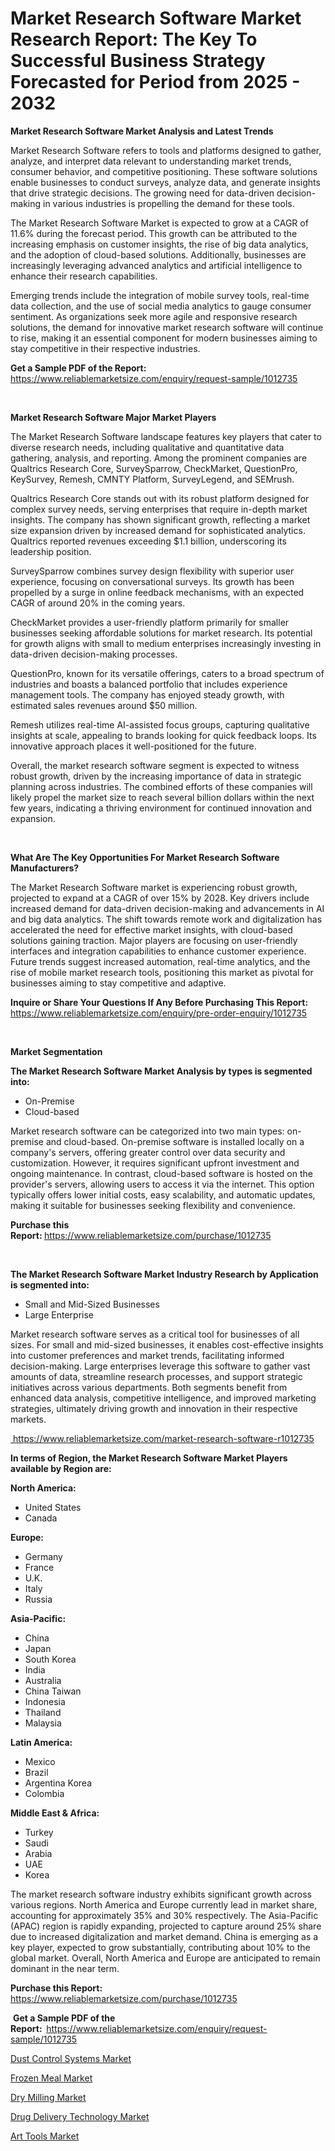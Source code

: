 <p><h1>Market Research Software Market Research Report: The Key To Successful Business Strategy Forecasted for Period from 2025 - 2032</h1></p><p><strong>Market Research Software Market Analysis and Latest Trends</strong></p>
<p><p>Market Research Software refers to tools and platforms designed to gather, analyze, and interpret data relevant to understanding market trends, consumer behavior, and competitive positioning. These software solutions enable businesses to conduct surveys, analyze data, and generate insights that drive strategic decisions. The growing need for data-driven decision-making in various industries is propelling the demand for these tools.</p><p>The Market Research Software Market is expected to grow at a CAGR of 11.6% during the forecast period. This growth can be attributed to the increasing emphasis on customer insights, the rise of big data analytics, and the adoption of cloud-based solutions. Additionally, businesses are increasingly leveraging advanced analytics and artificial intelligence to enhance their research capabilities. </p><p>Emerging trends include the integration of mobile survey tools, real-time data collection, and the use of social media analytics to gauge consumer sentiment. As organizations seek more agile and responsive research solutions, the demand for innovative market research software will continue to rise, making it an essential component for modern businesses aiming to stay competitive in their respective industries.</p></p>
<p><strong>Get a Sample PDF of the Report:&nbsp;</strong> <a href="https://www.reliablemarketsize.com/enquiry/request-sample/1012735?utm_campaign=1143&utm_medium=2&utm_source=Github&utm_content=ia&utm_term=06032025&utm_id=market-research-software">https://www.reliablemarketsize.com/enquiry/request-sample/1012735</a></p>
<p>&nbsp;</p>
<p><strong>Market Research Software Major Market Players</strong></p>
<p><p>The Market Research Software landscape features key players that cater to diverse research needs, including qualitative and quantitative data gathering, analysis, and reporting. Among the prominent companies are Qualtrics Research Core, SurveySparrow, CheckMarket, QuestionPro, KeySurvey, Remesh, CMNTY Platform, SurveyLegend, and SEMrush.</p><p>Qualtrics Research Core stands out with its robust platform designed for complex survey needs, serving enterprises that require in-depth market insights. The company has shown significant growth, reflecting a market size expansion driven by increased demand for sophisticated analytics. Qualtrics reported revenues exceeding $1.1 billion, underscoring its leadership position.</p><p>SurveySparrow combines survey design flexibility with superior user experience, focusing on conversational surveys. Its growth has been propelled by a surge in online feedback mechanisms, with an expected CAGR of around 20% in the coming years.</p><p>CheckMarket provides a user-friendly platform primarily for smaller businesses seeking affordable solutions for market research. Its potential for growth aligns with small to medium enterprises increasingly investing in data-driven decision-making processes.</p><p>QuestionPro, known for its versatile offerings, caters to a broad spectrum of industries and boasts a balanced portfolio that includes experience management tools. The company has enjoyed steady growth, with estimated sales revenues around $50 million.</p><p>Remesh utilizes real-time AI-assisted focus groups, capturing qualitative insights at scale, appealing to brands looking for quick feedback loops. Its innovative approach places it well-positioned for the future.</p><p>Overall, the market research software segment is expected to witness robust growth, driven by the increasing importance of data in strategic planning across industries. The combined efforts of these companies will likely propel the market size to reach several billion dollars within the next few years, indicating a thriving environment for continued innovation and expansion.</p></p>
<p>&nbsp;</p>
<p><strong>What Are The Key Opportunities For Market Research Software Manufacturers?</strong></p>
<p><p>The Market Research Software market is experiencing robust growth, projected to expand at a CAGR of over 15% by 2028. Key drivers include increased demand for data-driven decision-making and advancements in AI and big data analytics. The shift towards remote work and digitalization has accelerated the need for effective market insights, with cloud-based solutions gaining traction. Major players are focusing on user-friendly interfaces and integration capabilities to enhance customer experience. Future trends suggest increased automation, real-time analytics, and the rise of mobile market research tools, positioning this market as pivotal for businesses aiming to stay competitive and adaptive.</p></p>
<p><strong>Inquire or Share Your Questions If Any Before Purchasing This Report:</strong> <a href="https://www.reliablemarketsize.com/enquiry/pre-order-enquiry/1012735?utm_campaign=1143&utm_medium=2&utm_source=Github&utm_content=ia&utm_term=06032025&utm_id=market-research-software">https://www.reliablemarketsize.com/enquiry/pre-order-enquiry/1012735</a></p>
<p>&nbsp;</p>
<p><strong>Market Segmentation</strong></p>
<p><strong>The Market Research Software Market Analysis by types is segmented into:</strong></p>
<p><ul><li>On-Premise</li><li>Cloud-based</li></ul></p>
<p><p>Market research software can be categorized into two main types: on-premise and cloud-based. On-premise software is installed locally on a company's servers, offering greater control over data security and customization. However, it requires significant upfront investment and ongoing maintenance. In contrast, cloud-based software is hosted on the provider's servers, allowing users to access it via the internet. This option typically offers lower initial costs, easy scalability, and automatic updates, making it suitable for businesses seeking flexibility and convenience.</p></p>
<p><strong>Purchase this Report:&nbsp;</strong><a href="https://www.reliablemarketsize.com/purchase/1012735?utm_campaign=1143&utm_medium=2&utm_source=Github&utm_content=ia&utm_term=06032025&utm_id=market-research-software">https://www.reliablemarketsize.com/purchase/1012735</a></p>
<p>&nbsp;</p>
<p><strong>The Market Research Software Market Industry Research by Application is segmented into:</strong></p>
<p><ul><li>Small and Mid-Sized Businesses</li><li>Large Enterprise</li></ul></p>
<p><p>Market research software serves as a critical tool for businesses of all sizes. For small and mid-sized businesses, it enables cost-effective insights into customer preferences and market trends, facilitating informed decision-making. Large enterprises leverage this software to gather vast amounts of data, streamline research processes, and support strategic initiatives across various departments. Both segments benefit from enhanced data analysis, competitive intelligence, and improved marketing strategies, ultimately driving growth and innovation in their respective markets.</p></p>
<p><a href="https://www.reliablemarketsize.com/market-research-software-r1012735?utm_campaign=1143&utm_medium=2&utm_source=Github&utm_content=ia&utm_term=06032025&utm_id=market-research-software">&nbsp;https://www.reliablemarketsize.com/market-research-software-r1012735</a></p>
<p><strong>In terms of Region, the Market Research Software Market Players available by Region are:</strong></p>
<p>
    <p> <strong> North America: </strong>
        <ul>
            <li>United States</li>
            <li>Canada</li>
        </ul>
        </p> 
    <p> <strong> Europe: </strong>
        <ul>
            <li>Germany</li>
            <li>France</li>
            <li>U.K.</li>
            <li>Italy</li>
            <li>Russia</li>
        </ul>
        </p> 
    <p> <strong> Asia-Pacific: </strong>
        <ul>
            <li>China</li>
            <li>Japan</li>
            <li>South Korea</li>
            <li>India</li>
            <li>Australia</li>
            <li>China Taiwan</li>
            <li>Indonesia</li>
            <li>Thailand</li>
            <li>Malaysia</li>
        </ul>
        </p> 
    <p> <strong> Latin America: </strong>
        <ul>
            <li>Mexico</li>
            <li>Brazil</li>
            <li>Argentina Korea</li>
            <li>Colombia</li>
        </ul>
        </p> 
    <p> <strong> Middle East & Africa: </strong>
        <ul>
            <li>Turkey</li>
            <li>Saudi</li>
            <li>Arabia</li>
            <li>UAE</li>
            <li>Korea</li>
        </ul>
    </p>
    </p>
<p><p>The market research software industry exhibits significant growth across various regions. North America and Europe currently lead in market share, accounting for approximately 35% and 30% respectively. The Asia-Pacific (APAC) region is rapidly expanding, projected to capture around 25% share due to increased digitalization and market demand. China is emerging as a key player, expected to grow substantially, contributing about 10% to the global market. Overall, North America and Europe are anticipated to remain dominant in the near term.</p></p>
<p><strong>Purchase this Report: </strong><a href="https://www.reliablemarketsize.com/purchase/1012735?utm_campaign=1143&utm_medium=2&utm_source=Github&utm_content=ia&utm_term=06032025&utm_id=market-research-software">https://www.reliablemarketsize.com/purchase/1012735</a></p>
<p>&nbsp;<strong>Get a Sample PDF of the Report:&nbsp;&nbsp;</strong><a href="https://www.reliablemarketsize.com/enquiry/request-sample/1012735?utm_campaign=1143&utm_medium=2&utm_source=Github&utm_content=ia&utm_term=06032025&utm_id=market-research-software">https://www.reliablemarketsize.com/enquiry/request-sample/1012735</a></p>
<p><strong></strong></p>
<p><p><a href="https://github.com/ajegiobitsa/Market-Research-Report-List-1/blob/main/dust-control-systems-market.md?utm_campaign=1143&utm_medium=2&utm_source=Github&utm_content=ia&utm_term=06032025&utm_id=market-research-software">Dust Control Systems Market</a></p><p><a href="https://github.com/ocambdidarhz/Market-Research-Report-List-1/blob/main/frozen-meal-market.md?utm_campaign=1143&utm_medium=2&utm_source=Github&utm_content=ia&utm_term=06032025&utm_id=market-research-software">Frozen Meal Market</a></p><p><a href="https://github.com/oshodikurc/Market-Research-Report-List-1/blob/main/dry-milling-market.md?utm_campaign=1143&utm_medium=2&utm_source=Github&utm_content=ia&utm_term=06032025&utm_id=market-research-software">Dry Milling Market</a></p><p><a href="https://github.com/efialiurca/Market-Research-Report-List-1/blob/main/drug-delivery-technology-market.md?utm_campaign=1143&utm_medium=2&utm_source=Github&utm_content=ia&utm_term=06032025&utm_id=market-research-software">Drug Delivery Technology Market</a></p><p><a href="https://github.com/aslinalirey9/Market-Research-Report-List-1/blob/main/art-tools-market.md?utm_campaign=1143&utm_medium=2&utm_source=Github&utm_content=ia&utm_term=06032025&utm_id=market-research-software">Art Tools Market</a></p></p>